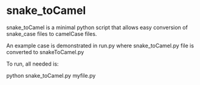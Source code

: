 # snake_toCamel

snake_toCamel is a minimal python script that allows easy conversion of snake_case files to camelCase files.

An example case is demonstrated in run.py where snake_toCamel.py file is converted to snakeToCamel.py

To run, all needed is:

python snake_toCamel.py myfile.py
